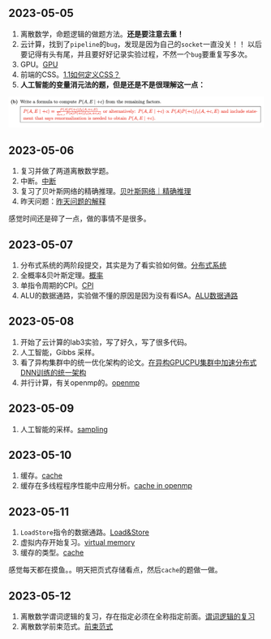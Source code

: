 ## 2023-05-05

1. 离散数学，命题逻辑的做题方法。**还是要注意去重！**
2. 云计算，找到了`pipeline`的`bug`，发现是因为自己的`socket`一直没关！！ 以后要记得有头有尾，并且要好好记录实验过程，不然一个`bug`要重复写多次。
3. GPU。[GPU](https://github.com/Tswatery/junior_year/blob/main/大三下/操作系统/GPU.md)
4. 前端的CSS。[1.1如何定义CSS？](https://github.com/Tswatery/frontend/blob/main/learninglog/CSS.md#1如何定义css)
5. **人工智能的变量消元法的题，但是还是不是很理解这一点：**

![image-20230505233648463](./img/README/image-20230505233648463.png)

## 2023-05-06

1. 复习并做了两道离散数学题。
2. 中断。[中断](https://github.com/Tswatery/junior_year/blob/main/%E5%A4%A7%E4%B8%89%E4%B8%8B/%E6%93%8D%E4%BD%9C%E7%B3%BB%E7%BB%9F/%E4%B8%AD%E6%96%AD.md)
3. 复习了贝叶斯网络的精确推理。[贝叶斯网络｜精确推理](https://github.com/Tswatery/junior_year/blob/main/%E5%A4%A7%E4%B8%89%E4%B8%8B/%E4%BA%BA%E5%B7%A5%E6%99%BA%E8%83%BD/BN/%E8%B4%9D%E5%8F%B6%E6%96%AF%E7%BD%91%E7%BB%9C%20%EF%BD%9C%20%E6%8E%A8%E7%90%86.md)
4. 昨天问题：[昨天问题的解释](https://github.com/Tswatery/junior_year/blob/main/%E5%A4%A7%E4%B8%89%E4%B8%8B/%E4%BA%BA%E5%B7%A5%E6%99%BA%E8%83%BD/BN/%E8%B4%9D%E5%8F%B6%E6%96%AF%E7%BD%91%E7%BB%9C%20%EF%BD%9C%20%E6%8E%A8%E7%90%86.md#%E5%AF%B9%E4%BA%8E%E6%98%A8%E5%A4%A9%E9%97%AE%E9%A2%98%E7%9A%84%E8%A7%A3%E9%87%8A)

感觉时间还是碎了一点，做的事情不是很多。

## 2023-05-07

1. 分布式系统的两阶段提交，其实是为了看实验如何做。[分布式系统](https://github.com/Tswatery/junior_year/blob/main/大三下/distribute-system/分布式系统.md)
2. 全概率&贝叶斯定理。[概率](https://github.com/Tswatery/junior_year/blob/main/大三下/人工智能/概率/条件概率.md)
3. 单指令周期的CPI。[CPI](https://github.com/Tswatery/junior_year/blob/main/大三下/体系结构/18-447/5微体系结构/5微体系结构介绍.md#cpi)
4. ALU的数据通路，实验做不懂的原因是因为没有看ISA。[ALU数据通路](https://github.com/Tswatery/junior_year/blob/main/大三下/体系结构/18-447/5微体系结构/5.1数据通路.md)

## 2023-05-08

1. 开始了云计算的lab3实验，写了好久，写了很多代码。
2. 人工智能，Gibbs 采样。
3. 看了异构集群中的统一优化架构的论文。[在异构GPUCPU集群中加速分布式DNN训练的统一架构](https://github.com/Tswatery/junior_year/blob/main/大三下/paper/异构集群中加速DNN的统一训练架构/在异构GPUCPU集群中加速分布式DNN训练的统一架构.md)
4. 并行计算，有关openmp的。[openmp](https://github.com/Tswatery/junior_year/blob/main/大三下/并行计算/openmp.md)

## 2023-05-09

1. 人工智能的采样。[sampling](https://github.com/Tswatery/junior_year/blob/main/大三下/人工智能/BN/贝叶斯网络｜推理.md#近似推理-sampling)

## 2023-05-10

1. 缓存。[cache](https://github.com/Tswatery/junior_year/blob/main/大三下/计算机系统/缓存.md)
2. 缓存在多线程程序性能中应用分析。[cache in openmp](https://github.com/Tswatery/junior_year/blob/main/大三下/并行计算/openmp.md#5缓存缓存一致性伪共享)

## 2023-05-11

1. `LoadStore`指令的数据通路。[Load&Store](https://github.com/Tswatery/junior_year/blob/main/大三下/体系结构/18-447/5微体系结构/5.1数据通路.md#loadstore的数据通路)
1. 虚拟内存开始复习。[virtual memory](https://github.com/Tswatery/junior_year/blob/main/大三下/计算机系统/9虚拟内存.md)
1. 缓存的类型。[cache](https://github.com/Tswatery/junior_year/blob/main/大三下/计算机系统/6缓存.md)

感觉每天都在摸鱼。。明天把页式存储看点，然后`cache`的题做一做。

## 2023-05-12

1. 离散数学谓词逻辑的复习，存在指定必须在全称指定前面。[谓词逻辑的复习](https://github.com/Tswatery/junior_year/blob/main/大三下/离散数学/第二章谓词逻辑/谓词逻辑的复习.md)
2. 离散数学前束范式。[前束范式](https://github.com/Tswatery/junior_year/blob/main/大三下/离散数学/第二章谓词逻辑/前束范式.md)
